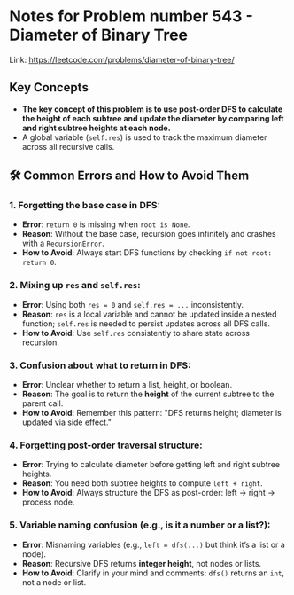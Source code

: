 # Notes for Problem number 543 - Diameter of Binary Tree

Link: https://leetcode.com/problems/diameter-of-binary-tree/

## Key Concepts
- **The key concept of this problem is to use post-order DFS to calculate the height of each subtree and update the diameter by comparing left and right subtree heights at each node.**
- A global variable (`self.res`) is used to track the maximum diameter across all recursive calls.

## 🛠️ Common Errors and How to Avoid Them

### 1. Forgetting the base case in DFS:
- **Error**: `return 0` is missing when `root is None`.
- **Reason**: Without the base case, recursion goes infinitely and crashes with a `RecursionError`.
- **How to Avoid**: Always start DFS functions by checking `if not root: return 0`.

### 2. Mixing up `res` and `self.res`:
- **Error**: Using both `res = 0` and `self.res = ...` inconsistently.
- **Reason**: `res` is a local variable and cannot be updated inside a nested function; `self.res` is needed to persist updates across all DFS calls.
- **How to Avoid**: Use `self.res` consistently to share state across recursion.

### 3. Confusion about what to return in DFS:
- **Error**: Unclear whether to return a list, height, or boolean.
- **Reason**: The goal is to return the **height** of the current subtree to the parent call.
- **How to Avoid**: Remember this pattern: "DFS returns height; diameter is updated via side effect."

### 4. Forgetting post-order traversal structure:
- **Error**: Trying to calculate diameter before getting left and right subtree heights.
- **Reason**: You need both subtree heights to compute `left + right`.
- **How to Avoid**: Always structure the DFS as post-order: left → right → process node.

### 5. Variable naming confusion (e.g., is it a number or a list?):
- **Error**: Misnaming variables (e.g., `left = dfs(...)` but think it’s a list or a node).
- **Reason**: Recursive DFS returns **integer height**, not nodes or lists.
- **How to Avoid**: Clarify in your mind and comments: `dfs()` returns an `int`, not a node or list.

